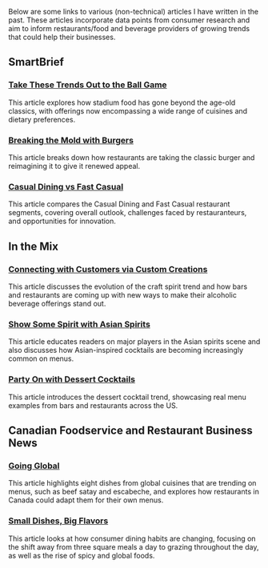 Below are some links to various (non-technical) articles I have written in the past. These articles incorporate data points from consumer research and aim to inform restaurants/food and beverage providers of growing trends that could help their businesses.

## SmartBrief

### [Take These Trends Out to the Ball Game](https://www.smartbrief.com/original/take-these-trends-out-ball-game)

This article explores how stadium food has gone beyond the age-old classics, with offerings now encompassing a wide range of cuisines and dietary preferences.

### [Breaking the Mold with Burgers](https://www.smartbrief.com/original/breaking-mold-burgers)

This article breaks down how restaurants are taking the classic burger and reimagining it to give it renewed appeal.

### [Casual Dining vs Fast Casual](https://www.smartbrief.com/original/casual-dining-vs-fast-casual-how-do-they-stack)

This article compares the Casual Dining and Fast Casual restaurant segments, covering overall outlook, challenges faced by restauranteurs, and opportunities for innovation.

## In the Mix

### [Connecting with Customers via Custom Creations](https://inthemixbyimi.com/2018/06/connecting-with-customers-via-custom-creations-by-sherry-tseng-datassential/)

This article discusses the evolution of the craft spirit trend and how bars and restaurants are coming up with new ways to make their alcoholic beverage offerings stand out.

### [Show Some Spirit with Asian Spirits](https://inthemixbyimi.com/2018/10/show-some-spirit-with-asian-spirits/)

This article educates readers on major players in the Asian spirits scene and also discusses how Asian-inspired cocktails are becoming increasingly common on menus.

### [Party On with Dessert Cocktails](https://inthemixbyimi.com/2019/09/party-on-with-dessert-cocktails-in-the-mix-magazine/)

This article introduces the dessert cocktail trend, showcasing real menu examples from bars and restaurants across the US.

## Canadian Foodservice and Restaurant Business News

### [Going Global](https://www.restobiz.ca/going-global-restaurateurs-should-make-unfamiliar-familiar/)

This article highlights eight dishes from global cuisines that are trending on menus, such as beef satay and escabeche, and explores how restaurants in Canada could adapt them for their own menus.

### [Small Dishes, Big Flavors](https://www.restobiz.ca/small-dishes-big-flavours-daypart-trends-look/)

This article looks at how consumer dining habits are changing, focusing on the shift away from three square meals a day to grazing throughout the day, as well as the rise of spicy and global foods.